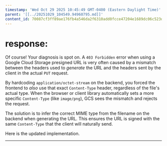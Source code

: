 ```yaml
---
timestamp: 'Wed Oct 29 2025 10:45:49 GMT-0400 (Eastern Daylight Time)'
parent: '[[../20251029_104549.94960795.md]]'
content_id: 70087cf3ff89ae176fb4a546da2f6310add0fcce47204e1689dc06c523def3ca
---
```


# response:

Of course! Your diagnosis is spot on. A `403 Forbidden` error when using a Google Cloud Storage presigned URL is very often caused by a mismatch between the headers used to *generate* the URL and the headers sent by the client in the actual `PUT` request.

By hardcoding `application/octet-stream` on the backend, you forced the frontend to *also* use that exact `Content-Type` header, regardless of the file's actual type. When the browser or client library automatically sets a more specific `Content-Type` (like `image/png`), GCS sees the mismatch and rejects the request.

The solution is to infer the correct MIME type from the filename on the backend when generating the URL. This ensures the URL is signed with the same `Content-Type` that the client will naturally send.

Here is the updated implementation.

***
